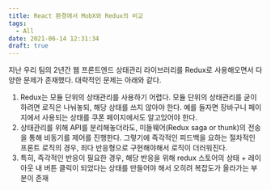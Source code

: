 ```yaml
---
title: React 환경에서 MobX와 Redux의 비교
tags:
  - All
date: 2021-06-14 12:31:34
draft: true
---
```


지난 우리 팀의 2년간 웹 프론트엔드 상태관리 라이브러리를 Redux로 사용해오면서 다양한 문제가 존재했다. 대략적인 문제는 아래와 같다.

1. Redux는 모듈 단위의 상태관리를 사용하기 어렵다. 모듈 단위의 상태관리를 굳이 하려면 로직은 나눠놓되, 해당 상태를 쓰지 않아야 한다. 예를 들자면 장바구니 페이지에서 사용되는 상태를 쿠폰 페이지에서도 알고있어야 한다.
2. 상태관리를 위해 API를 분리해놓더라도, 미들웨어(Redux saga or thunk)의 전송을 통해 비동기를 제어를 진행한다. 그렇기에 즉각적인 피드백을 요하는 절차적인 프론트 로직의 경우, 죄다 반응형으로 구현해야해서 로직이 더러워진다.
3. 특히, 즉각적인 반응이 필요한 경우, 해당 반응을 위해 redux 스토어의 상태 + 레이아웃 내 버튼 클릭이 되었다는 상태를 만들어야 해서 오히려 복잡도가 올라가는 부분이 존재


